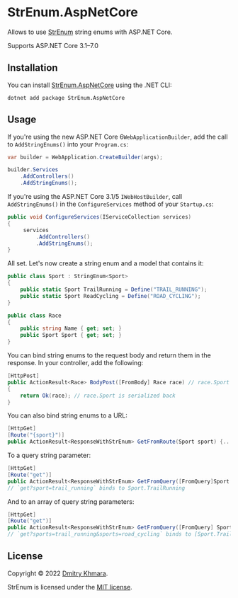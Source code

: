 # StrEnum.AspNetCore

Allows to use [StrEnum](https://github.com/StrEnum/StrEnum/) string enums with ASP.NET Core.

Supports ASP.NET Core 3.1–7.0

## Installation

You can install [StrEnum.AspNetCore](https://www.nuget.org/packages/StrEnum.AspNetCore/) using the .NET CLI:

```
dotnet add package StrEnum.AspNetCore
```

## Usage

If you're using the new ASP.NET Core 6`WebApplicationBuilder`,  add the call to `AddStringEnums()` into your `Program.cs`:

```csharp
var builder = WebApplication.CreateBuilder(args);

builder.Services
    .AddControllers()
    .AddStringEnums();
```

If you're using the ASP.NET Core 3.1/5 `IWebHostBuilder`, call `AddStringEnums()` in the `ConfigureServices` method of your `Startup.cs`:

```csharp
public void ConfigureServices(IServiceCollection services)
{
     services
         .AddControllers()
         .AddStringEnums();
}
```

All set. Let's now create a string enum and a model that contains it:

```csharp
public class Sport : StringEnum<Sport>
{
    public static Sport TrailRunning = Define("TRAIL_RUNNING");
    public static Sport RoadCycling = Define("ROAD_CYCLING");
}

public class Race
{
    public string Name { get; set; }
    public Sport Sport { get; set; }
}
```

You can bind string enums to the request body and return them in the response. In your controller, add the following:

```csharp
[HttpPost]
public ActionResult<Race> BodyPost([FromBody] Race race) // race.Sport is correctly deserialized
{
    return Ok(race); // race.Sport is serialized back
}
```

You can also bind string enums to a URL:

```csharp
[HttpGet]
[Route("{sport}")]
public ActionResult<ResponseWithStrEnum> GetFromRoute(Sport sport) {...}
```

To a query string parameter:

```csharp
[HttpGet]
[Route("get")]
public ActionResult<ResponseWithStrEnum> GetFromQuery([FromQuery]Sport sport) {...}
// `get?sport=trail_running` binds to Sport.TrailRunning
```

And to an array of query string parameters:

```csharp
[HttpGet]
[Route("get")]
public ActionResult<ResponseWithStrEnum> GetFromQuery([FromQuery] Sport[] sports) {...}
// `get?sports=trail_running&sports=road_cycling` binds to [Sport.TrailRunning, Sport.RoadCycling]
```

## License

Copyright &copy; 2022 [Dmitry Khmara](https://dmitrykhmara.com).

StrEnum is licensed under the [MIT license](LICENSE.txt).
